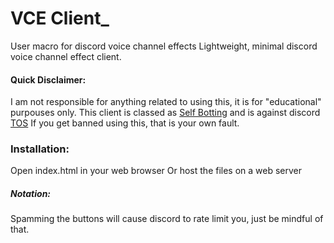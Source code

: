 # VCE Client_
User macro for discord voice channel effects
Lightweight, minimal discord voice channel effect client.

#### Quick Disclaimer:
I am not responsible for anything related to using this, it is for "educational" purpouses only.
This client is classed as [Self Botting](https://support.discord.com/hc/en-us/articles/115002192352-Automated-user-accounts-self-bots-) and is against discord [TOS](https://discord.com/terms)
If you get banned using this, that is your own fault.


### Installation:
Open index.html in your web browser
Or host the files on a web server

##### Notation:
Spamming the buttons will cause discord to rate limit you, just be mindful of that.
